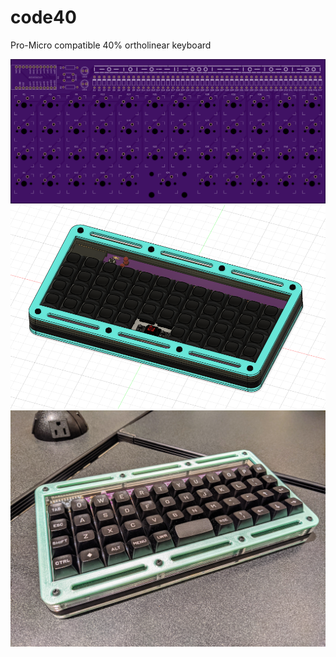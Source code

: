 # code40
Pro-Micro compatible 40% ortholinear keyboard

![PCB](https://github.com/sophia-du/code40/blob/main/images/pcb_front_layout.png?raw=true)
![Case](https://github.com/sophia-du/code40/blob/main/images/case_cad.PNG?raw=true)
![Case](https://github.com/sophia-du/code40/blob/main/images/keyboard_with_case.jpg?raw=true)
